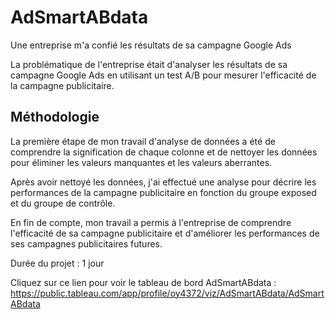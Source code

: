 # AdSmartABdata

Une entreprise m'a confié les résultats de sa campagne Google Ads

La problématique de l'entreprise était d'analyser les résultats de sa campagne Google Ads en utilisant un test A/B pour mesurer l'efficacité de la campagne publicitaire.

## Méthodologie

La première étape de mon travail d'analyse de données a été de comprendre la signification de chaque colonne et de nettoyer les données pour éliminer les valeurs manquantes et les valeurs aberrantes.

Après avoir nettoyé les données, j'ai effectué une analyse pour décrire les performances de la campagne publicitaire en fonction du groupe exposed et du groupe de contrôle. 

En fin de compte, mon travail a permis à l'entreprise de comprendre l'efficacité de sa campagne publicitaire et d'améliorer les performances de ses campagnes publicitaires futures.


Durée du projet : 1 jour

Cliquez sur ce lien pour voir le tableau de bord AdSmartABdata : https://public.tableau.com/app/profile/oy4372/viz/AdSmartABdata/AdSmartABdata
